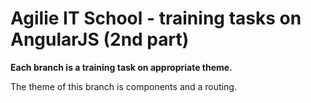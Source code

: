# Agilie IT School - training tasks on AngularJS (2nd part)
**Each branch is a training task on appropriate theme.**

The theme of this branch is components and a routing.